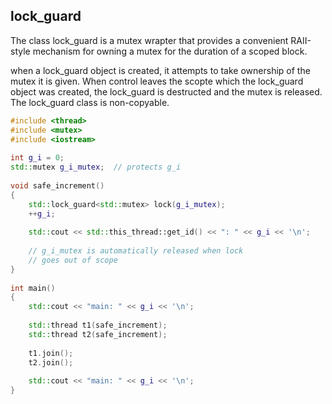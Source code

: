 ## lock_guard

The class lock_guard is a mutex wrapter that provides a convenient RAII-style mechanism for owning a mutex for the duration of a scoped block.

when a lock_guard object is created, it attempts to take ownership of the mutex it is given. When control leaves the scopte which the lock_guard object was created, the lock_guard is destructed and the mutex is released. The lock_guard class is non-copyable.

```C++
#include <thread>
#include <mutex>
#include <iostream>
 
int g_i = 0;
std::mutex g_i_mutex;  // protects g_i
 
void safe_increment()
{
    std::lock_guard<std::mutex> lock(g_i_mutex);
    ++g_i;
 
    std::cout << std::this_thread::get_id() << ": " << g_i << '\n';
 
    // g_i_mutex is automatically released when lock
    // goes out of scope
}
 
int main()
{
    std::cout << "main: " << g_i << '\n';
 
    std::thread t1(safe_increment);
    std::thread t2(safe_increment);
 
    t1.join();
    t2.join();
 
    std::cout << "main: " << g_i << '\n';
}
```



